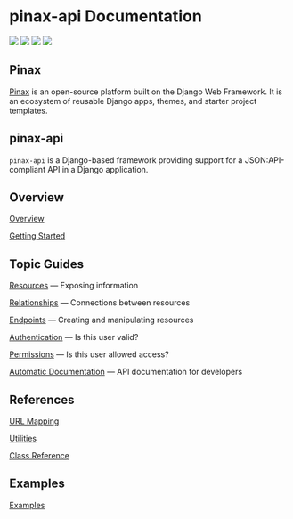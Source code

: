 # pinax-api Documentation

[![](http://slack.pinaxproject.com/badge.svg)](http://slack.pinaxproject.com/)
[![](https://img.shields.io/travis/pinax/pinax-api.svg)](https://travis-ci.org/pinax/pinax-api)
[![](https://img.shields.io/coveralls/pinax/pinax-api.svg)](https://coveralls.io/r/pinax/pinax-api)
[![](https://img.shields.io/badge/license-MIT-blue.svg)](https://pypi.python.org/pypi/pinax-api/)

## Pinax

[Pinax](http://pinaxproject.com/pinax/) is an open-source platform built on the Django Web Framework. It is an ecosystem of reusable Django apps, themes, and starter project templates.

## pinax-api

`pinax-api` is a Django-based framework providing support for a JSON:API-compliant API in a Django application.

## Overview

[Overview](overview.md)

[Getting Started](getting_started.md)

## Topic Guides

[Resources](resources.md) — Exposing information

[Relationships](relationships.md) — Connections between resources

[Endpoints](endpointset.md) — Creating and manipulating resources

[Authentication](authentication.md) — Is this user valid?

[Permissions](permissions.md) — Is this user allowed access?

[Automatic Documentation](api_documentation.md) — API documentation for developers

## References

[URL Mapping](urlmapping.md)

[Utilities](utilities.md)

[Class Reference](classes.md)

## Examples

[Examples](examples.md)
